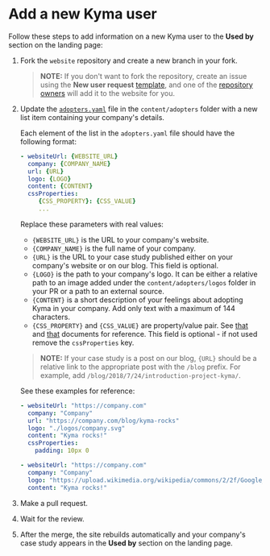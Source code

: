 # Add a new Kyma user

Follow these steps to add information on a new Kyma user to the **Used by** section on the landing page:

1. Fork the `website` repository and create a new branch in your fork.

   > **NOTE:** If you don't want to fork the repository, create an issue using the **New user request** [template](https://github.com/kyma-project/website/issues/new?template=new-user-request.md), and one of the [repository owners](../CODEOWNERS) will add it to the website for you.

2. Update the [`adopters.yaml`](/content/adopters/adopters.yaml) file in the `content/adopters` folder with a new list item containing your company's details.

   Each element of the list in the `adopters.yaml` file should have the following format:

   ```yaml
   - websiteUrl: {WEBSITE_URL}
     company: {COMPANY_NAME}
     url: {URL}
     logo: {LOGO}
     content: {CONTENT}
     cssProperties:
        {CSS_PROPERTY}: {CSS_VALUE}
        ...
   ```

   Replace these parameters with real values:

   - `{WEBSITE_URL}` is the URL to your company's website.
   - `{COMPANY_NAME}` is the full name of your company.
   - `{URL}` is the URL to your case study published either on your company's website or on our blog. This field is optional.
   - `{LOGO}` is the path to your company's logo. It can be either a relative path to an image added under the `content/adopters/logos` folder in your PR or a path to an external source.
   - `{CONTENT}` is a short description of your feelings about adopting Kyma in your company. Add only text with a maximum of 144 characters.
   - `{CSS_PROPERTY}` and `{CSS_VALUE}` are property/value pair. See [that](https://developer.mozilla.org/en-US/docs/Web/CSS/CSS_Properties_Reference) and [that](https://developer.mozilla.org/en-US/docs/Web/CSS/CSS_Values_and_Units) documents for reference. This field is optional - if not used remove the `cssProperties` key.

   > **NOTE:** If your case study is a post on our blog, `{URL}` should be a relative link to the appropriate post with the `/blog` prefix. For example, add `/blog/2018/7/24/introduction-project-kyma/`.

   See these examples for reference:

   ```yaml
   - websiteUrl: "https://company.com"
     company: "Company"
     url: "https://company.com/blog/kyma-rocks"
     logo: "./logos/company.svg"
     content: "Kyma rocks!"
     cssProperties:
       padding: 10px 0
   ```

   ```yaml
   - websiteUrl: "https://company.com"
     company: "Company"
     logo: "https://upload.wikimedia.org/wikipedia/commons/2/2f/Google_2015_logo.svg"
     content: "Kyma rocks!"
   ```

3. Make a pull request.
4. Wait for the review.
5. After the merge, the site rebuilds automatically and your company's case study appears in the **Used by** section on the landing page.
